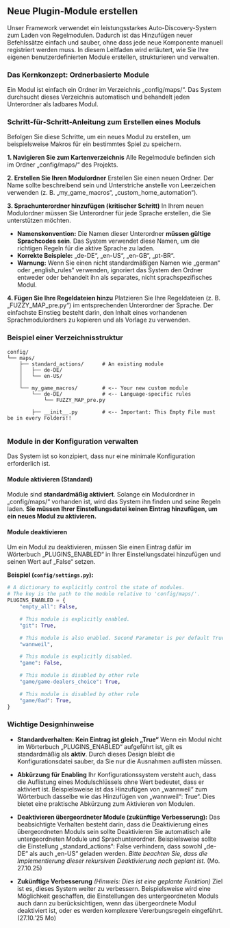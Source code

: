 ## Neue Plugin-Module erstellen

Unser Framework verwendet ein leistungsstarkes Auto-Discovery-System zum Laden von Regelmodulen. Dadurch ist das Hinzufügen neuer Befehlssätze einfach und sauber, ohne dass jede neue Komponente manuell registriert werden muss. In diesem Leitfaden wird erläutert, wie Sie Ihre eigenen benutzerdefinierten Module erstellen, strukturieren und verwalten.

### Das Kernkonzept: Ordnerbasierte Module

Ein Modul ist einfach ein Ordner im Verzeichnis „config/maps/“. Das System durchsucht dieses Verzeichnis automatisch und behandelt jeden Unterordner als ladbares Modul.

### Schritt-für-Schritt-Anleitung zum Erstellen eines Moduls

Befolgen Sie diese Schritte, um ein neues Modul zu erstellen, um beispielsweise Makros für ein bestimmtes Spiel zu speichern.

**1. Navigieren Sie zum Kartenverzeichnis**
Alle Regelmodule befinden sich im Ordner „config/maps/“ des Projekts.

**2. Erstellen Sie Ihren Modulordner**
Erstellen Sie einen neuen Ordner. Der Name sollte beschreibend sein und Unterstriche anstelle von Leerzeichen verwenden (z. B. „my_game_macros“, „custom_home_automation“).

**3. Sprachunterordner hinzufügen (kritischer Schritt)**
In Ihrem neuen Modulordner müssen Sie Unterordner für jede Sprache erstellen, die Sie unterstützen möchten.

* **Namenskonvention:** Die Namen dieser Unterordner **müssen gültige Sprachcodes sein**. Das System verwendet diese Namen, um die richtigen Regeln für die aktive Sprache zu laden.
* **Korrekte Beispiele:** „de-DE“, „en-US“, „en-GB“, „pt-BR“.
* **Warnung:** Wenn Sie einen nicht standardmäßigen Namen wie „german“ oder „english_rules“ verwenden, ignoriert das System den Ordner entweder oder behandelt ihn als separates, nicht sprachspezifisches Modul.

**4. Fügen Sie Ihre Regeldateien hinzu**
Platzieren Sie Ihre Regeldateien (z. B. „FUZZY_MAP_pre.py“) im entsprechenden Unterordner der Sprache. Der einfachste Einstieg besteht darin, den Inhalt eines vorhandenen Sprachmodulordners zu kopieren und als Vorlage zu verwenden.

### Beispiel einer Verzeichnisstruktur

```
config/
└── maps/
    ├── standard_actions/      # An existing module
    │   ├── de-DE/
    │   └── en-US/
    │
    └── my_game_macros/        # <-- Your new custom module
        └── de-DE/             # <-- Language-specific rules
            └── FUZZY_MAP_pre.py

        ├── __init__.py        # <-- Important: This Empty File must be in every Folders!!
            
```

### Module in der Konfiguration verwalten

Das System ist so konzipiert, dass nur eine minimale Konfiguration erforderlich ist.

#### Module aktivieren (Standard)

Module sind **standardmäßig aktiviert**. Solange ein Modulordner in „config/maps/“ vorhanden ist, wird das System ihn finden und seine Regeln laden. **Sie müssen Ihrer Einstellungsdatei keinen Eintrag hinzufügen, um ein neues Modul zu aktivieren.**

#### Module deaktivieren

Um ein Modul zu deaktivieren, müssen Sie einen Eintrag dafür im Wörterbuch „PLUGINS_ENABLED“ in Ihrer Einstellungsdatei hinzufügen und seinen Wert auf „False“ setzen.

**Beispiel (`config/settings.py`):**
```python
# A dictionary to explicitly control the state of modules.
# The key is the path to the module relative to 'config/maps/'.
PLUGINS_ENABLED = {
    "empty_all": False,

    # This module is explicitly enabled.
    "git": True,

    # This module is also enabled. Second Parameter is per default True
    "wannweil",

    # This module is explicitly disabled.
    "game": False,

    # This module is disabled by other rule
    "game/game-dealers_choice": True,

    # This module is disabled by other rule
    "game/0ad": True,
}


```
### Wichtige Designhinweise

* **Standardverhalten: Kein Eintrag ist gleich „True“**
Wenn ein Modul nicht im Wörterbuch „PLUGINS_ENABLED“ aufgeführt ist, gilt es standardmäßig als **aktiv**. Durch dieses Design bleibt die Konfigurationsdatei sauber, da Sie nur die Ausnahmen auflisten müssen.

* **Abkürzung für Enabling**
Ihr Konfigurationssystem versteht auch, dass die Auflistung eines Modulschlüssels ohne Wert bedeutet, dass er aktiviert ist. Beispielsweise ist das Hinzufügen von „wannweil“ zum Wörterbuch dasselbe wie das Hinzufügen von „wannweil“: True“. Dies bietet eine praktische Abkürzung zum Aktivieren von Modulen.

* **Deaktivieren übergeordneter Module (zukünftige Verbesserung):** Das beabsichtigte Verhalten besteht darin, dass die Deaktivierung eines übergeordneten Moduls    sein sollte
Deaktivieren Sie automatisch alle untergeordneten Module und Sprachunterordner. Beispielsweise sollte die Einstellung „standard_actions“: False verhindern, dass sowohl „de-DE“ als auch „en-US“ geladen werden. *Bitte beachten Sie, dass die Implementierung dieser rekursiven Deaktivierung noch geplant ist.* (Mo. 27.10.25)
  
* **Zukünftige Verbesserung**
*(Hinweis: Dies ist eine geplante Funktion)*
Ziel ist es, dieses System weiter zu verbessern. Beispielsweise wird eine Möglichkeit geschaffen, die Einstellungen des untergeordneten Moduls auch dann zu berücksichtigen, wenn das übergeordnete Modul deaktiviert ist, oder es werden komplexere Vererbungsregeln eingeführt. (27.10.'25 Mo)